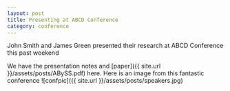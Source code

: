 ```yaml
---
layout: post
title: Presenting at ABCD Conference
category: conference
---
```


John Smith and James Green presented their research at ABCD Conference this past weekend

<!-- more -->

We have the presentation notes and [paper]({{ site.url }}/assets/posts/ABySS.pdf) here. Here is an image from this fantastic conference
![confpic]({{ site.url }}/assets/posts/speakers.jpg)
